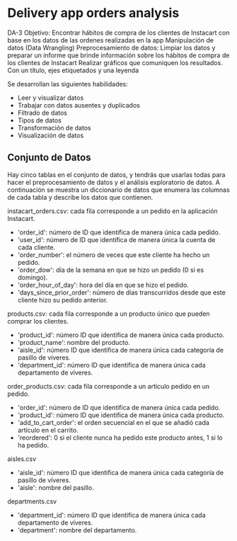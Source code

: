 # Delivery app orders analysis

DA-3
Objetivo:
Encontrar hábitos de compra de los clientes de Instacart con base en los datos de las ordenes realizadas en la app
Manipulación de datos (Data Wrangling)
Preprocesamiento de datos: Limpiar los datos y preparar un informe que brinde información sobre los hábitos de compra de los clientes de Instacart
Realizar gráficos que comuniquen los resultados. Con un título, ejes etiquetados y una leyenda

Se desarrollan las siguientes habilidades:
- Leer y visualizar datos
- Trabajar con datos ausentes y duplicados
- Filtrado de datos
- Tipos de datos
- Transformación de datos
- Visualización de datos

## Conjunto de Datos

Hay cinco tablas en el conjunto de datos, y tendrás que usarlas todas para hacer el preprocesamiento de datos y el análisis exploratorio de datos. A continuación se muestra un diccionario de datos que enumera las columnas de cada tabla y describe los datos que contienen.

instacart_orders.csv: cada fila corresponde a un pedido en la aplicación Instacart.
- 'order_id': número de ID que identifica de manera única cada pedido.
- 'user_id': número de ID que identifica de manera única la cuenta de cada cliente.
- 'order_number': el número de veces que este cliente ha hecho un pedido.
- 'order_dow': día de la semana en que se hizo un pedido (0 si es domingo).
- 'order_hour_of_day': hora del día en que se hizo el pedido.
- 'days_since_prior_order': número de días transcurridos desde que este cliente hizo su pedido anterior.

products.csv: cada fila corresponde a un producto único que pueden comprar los clientes.
- 'product_id': número ID que identifica de manera única cada producto.
- 'product_name': nombre del producto.
- 'aisle_id': número ID que identifica de manera única cada categoría de pasillo de víveres.
- 'department_id': número ID que identifica de manera única cada departamento de víveres.

order_products.csv: cada fila corresponde a un artículo pedido en un pedido.
- 'order_id': número de ID que identifica de manera única cada pedido.
- 'product_id': número ID que identifica de manera única cada producto.
- 'add_to_cart_order': el orden secuencial en el que se añadió cada artículo en el carrito.
- 'reordered': 0 si el cliente nunca ha pedido este producto antes, 1 si lo ha pedido.

aisles.csv
- 'aisle_id': número ID que identifica de manera única cada categoría de pasillo de víveres.
- 'aisle': nombre del pasillo.

departments.csv
- 'department_id': número ID que identifica de manera única cada departamento de víveres.
- 'department': nombre del departamento.

